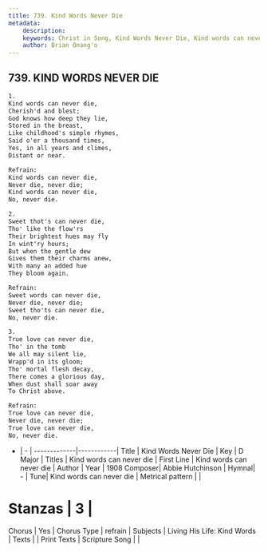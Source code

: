 ```yaml
---
title: 739. Kind Words Never Die
metadata:
    description: 
    keywords: Christ in Song, Kind Words Never Die, Kind words can never die, Kind words can never die
    author: Brian Onang'o
---
```



## 739. KIND WORDS NEVER DIE

```txt
1.
Kind words can never die,
Cherish'd and blest;
God knows how deep they lie,
Stored in the breast,
Like childhood's simple rhymes,
Said o'er a thousand times,
Yes, in all years and climes,
Distant or near.

Refrain:
Kind words can never die,
Never die, never die;
Kind words can never die,
No, never die.

2.
Sweet thot's can never die,
Tho' like the flow'rs
Their brightest hues may fly
In wint'ry hours;
But when the gentle dew
Gives them their charms anew,
With many an added hue
They bloom again.

Refrain:
Sweet words can never die,
Never die, never die;
Sweet tho'ts can never die,
No, never die.

3.
True love can never die,
Tho' in the tomb
We all may silent lie,
Wrapp'd in its gloom;
Tho' mortal flesh decay,
There comes a glorious day,
When dust shall soar away
To Christ above.

Refrain:
True love can never die,
Never die, never die;
True love can never die,
No, never die.


```

- |   -  |
-------------|------------|
Title | Kind Words Never Die |
Key | D Major |
Titles | Kind words can never die |
First Line | Kind words can never die |
Author | 
Year | 1908
Composer| Abbie Hutchinson |
Hymnal|  - |
Tune| Kind words can never die |
Metrical pattern | |
# Stanzas | 3 |
Chorus | Yes |
Chorus Type | refrain |
Subjects | Living His Life: Kind Words |
Texts |  |
Print Texts | 
Scripture Song |  |
  
